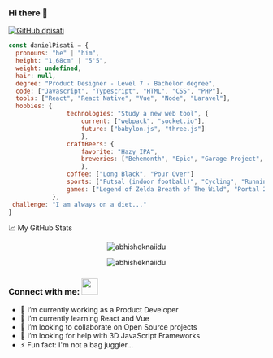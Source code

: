 ### Hi there 👋

[![GitHub dpisati](https://img.shields.io/github/followers/dpisati?label=follow&style=social)](https://github.com/dpisati)


```javascript
const danielPisati = {
  pronouns: "he" | "him",
  height: "1,68cm" | "5'5",
  weight: undefined,
  hair: null,
  degree: "Product Designer - Level 7 - Bachelor degree",
  code: ["Javascript", "Typescript", "HTML", "CSS", "PHP"],
  tools: ["React", "React Native", "Vue", "Node", "Laravel"],
  hobbies: {
                technologies: "Study a new web tool", {
                    current: ["webpack", "socket.io"],
                    future: ["babylon.js", "three.js"]
                    },
                craftBeers: {
                    favorite: "Hazy IPA",
                    breweries: ["Behemonth", "Epic", "Garage Project", "8 Wired", "Kereru"]
                    },
                coffee: ["Long Black", "Pour Over"]
                sports: ["Futsal (indoor football)", "Cycling", "Running"],
                games: ["Legend of Zelda Breath of The Wild", "Portal 2", "Rocket League"]
            },
 challenge: "I am always on a diet..."
}
```


📈 My GitHub Stats
<p align="center"> <img src="https://github-readme-stats.vercel.app/api?username=dpisati&show_icons=true&theme=dracula&hide=stars,prs,issues,contribs" alt="abhisheknaiidu" />

<br>

<p align="center"> <img src="https://github-readme-stats.vercel.app/api/top-langs/?username=dpisati&layout=compact&show_icons=true&theme=dracula" alt="abhisheknaiidu" />

### Connect with me: <img src="https://media.giphy.com/media/LnQjpWaON8nhr21vNW/giphy.gif" height="32">

- 🔭 I’m currently working as a Product Developer
- 🌱 I’m currently learning React and Vue
- 👯 I’m looking to collaborate on Open Source projects
- 🤔 I’m looking for help with 3D JavaScript Frameworks
- ⚡ Fun fact: I'm not a bag juggler...

